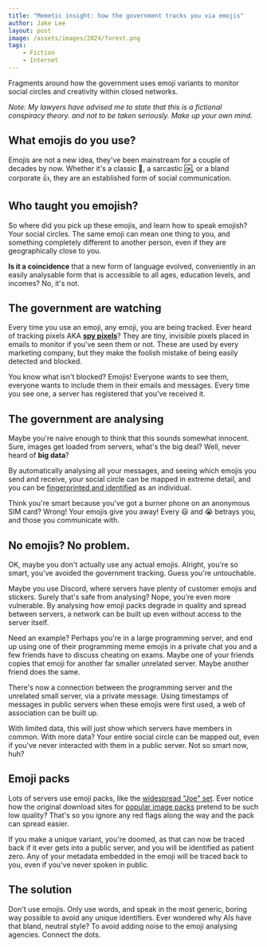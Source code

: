 ```yaml
---
title: "Memetic insight: how the government tracks you via emojis"
author: Jake Lee
layout: post
image: /assets/images/2024/forest.png
tags:
    - Fiction
    - Internet
---
```


Fragments around how the government uses emoji variants to monitor social circles and creativity within closed networks.

*Note: My lawyers have advised me to state that this is a fictional conspiracy theory. and not to be taken seriously. Make up your own mind.*

## What emojis do you use?

Emojis are not a new idea, they've been mainstream for a couple of decades by now. Whether it's a classic 🙂, a sarcastic 🆗, or a bland corporate 👍, they are an established form of social communication.

## Who taught you emojish?

So where did you pick up these emojis, and learn how to speak emojish? Your social circles. The same emoji can mean one thing to you, and something completely different to another person, even if they are geographically close to you.

**Is it a coincidence** that a new form of language evolved, conveniently in an easily analysable form that is accessible to all ages, education levels, and incomes? No, it's not. 

## The government are watching

Every time you use an emoji, any emoji, you are being tracked. Ever heard of tracking pixels AKA **[spy pixels](https://en.wikipedia.org/wiki/Spy_pixel)**? They are tiny, invisible pixels placed in emails to monitor if you've seen them or not. These are used by every marketing company, but they make the foolish mistake of being easily detected and blocked.

You know what isn't blocked? Emojis! Everyone wants to see them, everyone wants to include them in their emails and messages. Every time you see one, a server has registered that you've received it. 

## The government are analysing

Maybe you're naive enough to think that this sounds somewhat innocent. Sure, images get loaded from servers, what's the big deal? Well, never heard of **big data**? 

By automatically analysing all your messages, and seeing which emojis you send and receive, your social circle can be mapped in extreme detail, and you can be [fingerprinted and identified](https://en.wikipedia.org/wiki/Device_fingerprint) as an individual. 

Think you're smart because you've got a burner phone on an anonymous SIM card? Wrong! Your emojis give you away! Every 😃 and 😭 betrays you, and those you communicate with.

## No emojis? No problem.

OK, maybe you don't actually use any actual emojis. Alright, you're so smart, you've avoided the government tracking. Guess you're untouchable.

Maybe you use Discord, where servers have plenty of customer emojis and stickers. Surely that's safe from analysing? Nope, you're even more vulnerable. By analysing how emoji packs degrade in quality and spread between servers, a network can be built up even without access to the server itself.

Need an example? Perhaps you're in a large programming server, and end up using one of their programming meme emojis in a private chat you and a few friends have to discuss cheating on exams. Maybe one of your friends copies that emoji for another far smaller unrelated server. Maybe another friend does the same.

There's now a connection between the programming server and the unrelated small server, via a private message. Using timestamps of messages in public servers when these emojis were first used, a web of association can be built up. 

With limited data, this will just show which servers have members in common. With more data? Your entire social circle can be mapped out, even if you've never interacted with them in a public server. Not so smart now, huh?

## Emoji packs

Lots of servers use emoji packs, like the [widespread "Joe" set](https://emoji.gg/emojis/joe). Ever notice how the original download sites for [popular image packs](https://www.daz3d.com/emotiguy) pretend to be such low quality? That's so you ignore any red flags along the way and the pack can spread easier.

If you make a unique variant, you're doomed, as that can now be traced back if it ever gets into a public server, and you will be identified as patient zero. Any of your metadata embedded in the emoji will be traced back to you, even if you've never spoken in public.

## The solution

Don't use emojis. Only use words, and speak in the most generic, boring way possible to avoid any unique identifiers. Ever wondered why AIs have that bland, neutral style? To avoid adding noise to the emoji analysing agencies. Connect the dots.